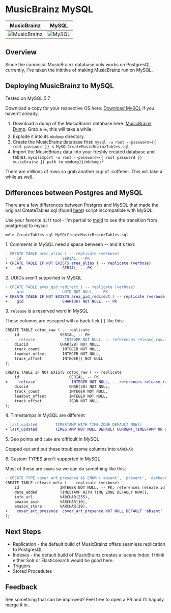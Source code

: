# MusicBrainz MySQL

MusicBrainz                |  MySQL
:-------------------------:|:-------------------------:
![MusicBrainz](https://raw.githubusercontent.com/mikeblum/musicbrainz-mysql/master/images/MusicBrainz_Logo.png)  |  ![MySQL](https://raw.githubusercontent.com/mikeblum/musicbrainz-mysql/master/images/logo-mysql-170x115.png)


## Overview

Since the canonical MusicBrainz database only works on PostgresQL currently, I've taken the inititive of making MusicBrainz run on MySQL.

## Deploying MusicBrainz to MySQL

Tested on MySQL 5.7 

Download a copy for your respective OS here: [Download MySQL](https://www.mysql.com/downloads/) if you haven't already.

1. Download a dump of the MusicBrainz database here: [MusicBrainz Dump](http://ftp.musicbrainz.org/pub/musicbrainz/data/fullexport/). Grab a :coffee:, this will take a while.
2. Explode it into its `mbdump` directory.
3. Create the MusicBrainz database first:
	`mysql -u root --password={{ root password }} < MySQLCreateMusicBrainzTables.sql`
4. Import the MusicBrianz data into your freshly created database and tables.
	`mysqlimport -u root --password={{ root password }} musicbrainz {{ path to mbdump}}/mbdump/*`

There are millions of rows so grab another cup of :coffeee:. This will take a while as well.

## Differences between Postgres and MySQL

There are a few differences between Postgres and MySQL that made the original CreateTables.sql (found [here](https://github.com/metabrainz/musicbrainz-server/blob/master/admin/sql/CreateTables.sql)) script incompatible with MySQL.

Use your favorite `diff` tool  - I'm partial to [meld]() to see the transition from postgresql to mysql:

`meld CreateTables.sql MySQLCreateMusicBrainzTables.sql`

1\. Comments in MySQL need a space between -- and it's text:

```diff
- CREATE TABLE area_alias ( -- replicate (verbose)
-    id                  SERIAL, --PK
+ CREATE TABLE IF NOT EXISTS area_alias ( -- replicate (verbose)
+    id                  SERIAL, -- PK
```

2\. UUIDs aren't supported in MySQL

```diff
- CREATE TABLE area_gid_redirect ( -- replicate (verbose)
-    gid                 UUID NOT NULL, -- PK
+ CREATE TABLE IF NOT EXISTS area_gid_redirect ( -- replicate (verbose)
+    gid                 CHAR(36) NOT NULL, -- PK
```

3\. `release` is a reserved word in MySQL

These columns are escaped with a back-tick (`) like this:

```diff
CREATE TABLE cdtoc_raw ( -- replicate
    id                  SERIAL, -- PK
-     release             INTEGER NOT NULL, -- references release_raw.id
    discid              CHAR(28) NOT NULL,
    track_count          INTEGER NOT NULL,
    leadout_offset       INTEGER NOT NULL,
    track_offset         INTEGER[] NOT NULL
);

CREATE TABLE IF NOT EXISTS cdtoc_raw ( -- replicate
    id                      SERIAL, -- PK
+    `release`               INTEGER NOT NULL, -- references release_raw.id
    discid                  CHAR(28) NOT NULL,
    track_count             INTEGER NOT NULL,
    leadout_offset          INTEGER NOT NULL,
    track_offset            JSON NOT NULL
);
```

4\. Timestamps in MySQL are different

```diff
- last_updated        TIMESTAMP WITH TIME ZONE DEFAULT NOW()
+ last_updated        TIMESTAMP NOT NULL DEFAULT CURRENT_TIMESTAMP ON UPDATE CURRENT_TIMESTAMP
```

5\. Geo points and `cube` are difficult in MySQL

Copped out and put these troublesome columns into `VARCHAR`

6\. Custom TYPES aren't supported in MySQL

Most of these are `enums` so we can do something like this:

```diff
- CREATE TYPE cover_art_presence AS ENUM ('absent', 'present', 'darkened');
CREATE TABLE release_meta ( -- replicate (verbose)
    id                  INTEGER NOT NULL, -- PK, references release.id CASCADE
    date_added          TIMESTAMP WITH TIME ZONE DEFAULT NOW(),
    info_url            VARCHAR(255),
    amazon_asin         VARCHAR(10),
    amazon_store        VARCHAR(20),
+    cover_art_presence  cover_art_presence NOT NULL DEFAULT 'absent'
);
```


 
## Next Steps

* Replication - the default build of MusicBrainz offers seamless replication to PostgresQL
* Indexes - the default build of MusicBrainz creates a lucene index. I think either Solr or Elasticsearch would be good here.
* Triggers
* Stored Procedutes

## Feedback

See something that can be improved? Feel free to open a PR and I'll happily merge it in.

